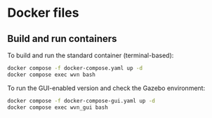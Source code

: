# Docker files

## Build and run containers

To build and run the standard container (terminal-based):

```sh
docker compose -f docker-compose.yaml up -d
docker compose exec wvn bash
```

To run the GUI-enabled version and check the Gazebo environment:

```sh
docker compose -f docker-compose-gui.yaml up -d
docker compose exec wvn_gui bash
```
